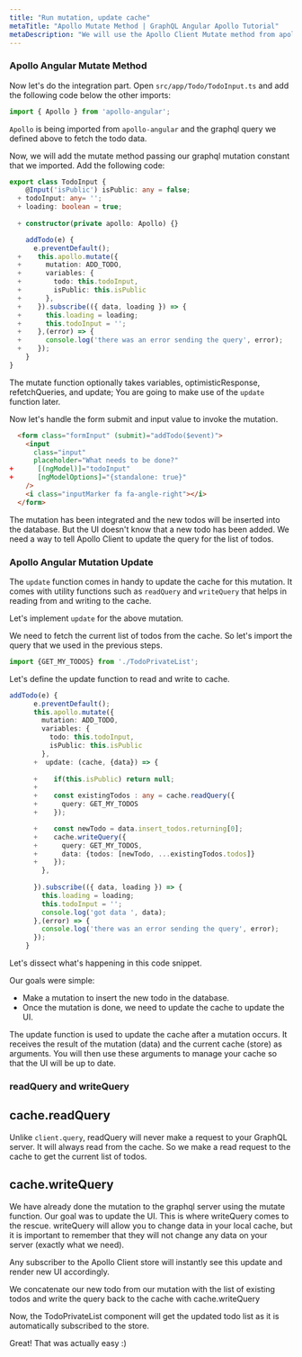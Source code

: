 ```yaml
---
title: "Run mutation, update cache"
metaTitle: "Apollo Mutate Method | GraphQL Angular Apollo Tutorial"
metaDescription: "We will use the Apollo Client Mutate method from apollo-angular in Angular app as an example to insert new data and update cache locally using readQuery and writeQuery."
---
```


### Apollo Angular Mutate Method 
Now let's do the integration part. Open `src/app/Todo/TodoInput.ts` and add the following code below the other imports:

```typescript
import { Apollo } from 'apollo-angular';
```

`Apollo` is being imported from `apollo-angular` and the graphql query we defined above to fetch the todo data.

Now, we will add the mutate method passing our graphql mutation constant that we imported. Add the following code:

```typescript
export class TodoInput {
    @Input('isPublic') isPublic: any = false;
  + todoInput: any= '';
  + loading: boolean = true;
    
  + constructor(private apollo: Apollo) {}

    addTodo(e) {
      e.preventDefault();
  +    this.apollo.mutate({
  +      mutation: ADD_TODO,
  +      variables: {
  +        todo: this.todoInput,
  +        isPublic: this.isPublic 
  +      },
  +    }).subscribe(({ data, loading }) => {
  +      this.loading = loading;
  +      this.todoInput = '';
  +    },(error) => {
  +      console.log('there was an error sending the query', error);
  +    });
    }
}
```

The mutate function optionally takes variables, optimisticResponse, refetchQueries, and update; You are going to make use of the `update` function later.

Now let's handle the form submit and input value to invoke the mutation.

```html
  <form class="formInput" (submit)="addTodo($event)">
    <input 
      class="input"
      placeholder="What needs to be done?"
+      [(ngModel)]="todoInput"
+      [ngModelOptions]="{standalone: true}" 
    />
    <i class="inputMarker fa fa-angle-right"></i>
  </form>
```

The mutation has been integrated and the new todos will be inserted into the database. But the UI doesn't know that a new todo has been added. We need a way to tell Apollo Client to update the query for the list of todos.

### Apollo Angular Mutation Update
The `update` function comes in handy to update the cache for this mutation. It comes with utility functions such as `readQuery` and `writeQuery` that helps in reading from and writing to the cache.

Let's implement `update` for the above mutation.

We need to fetch the current list of todos from the cache. So let's import the query that we used in the previous steps.

```typescript
import {GET_MY_TODOS} from './TodoPrivateList';
```

Let's define the update function to read and write to cache.

```typescript
addTodo(e) {
      e.preventDefault();
      this.apollo.mutate({
        mutation: ADD_TODO,
        variables: {
          todo: this.todoInput,
          isPublic: this.isPublic 
        },
      +  update: (cache, {data}) => {
          
      +    if(this.isPublic) return null;
      +    
      +    const existingTodos : any = cache.readQuery({
      +      query: GET_MY_TODOS
      +    });

      +    const newTodo = data.insert_todos.returning[0];
      +    cache.writeQuery({
      +      query: GET_MY_TODOS,
      +      data: {todos: [newTodo, ...existingTodos.todos]}
      +    });
        },
        
      }).subscribe(({ data, loading }) => {
        this.loading = loading;
        this.todoInput = '';
        console.log('got data ', data);
      },(error) => {
        console.log('there was an error sending the query', error);
      });
    }
```

Let's dissect what's happening in this code snippet.

Our goals were simple:

- Make a mutation to insert the new todo in the database.
- Once the mutation is done, we need to update the cache to update the UI.

The update function is used to update the cache after a mutation occurs.
It receives the result of the mutation (data) and the current cache (store) as arguments. You will then use these arguments to manage your cache so that the UI will be up to date.

### readQuery and writeQuery

cache.readQuery
---------------

Unlike `client.query`, readQuery will never make a request to your GraphQL server. It will always read from the cache. So we make a read request to the cache to get the current list of todos.

cache.writeQuery
----------------

We have already done the mutation to the graphql server using the mutate function. Our goal was to update the UI. This is where writeQuery comes to the rescue. writeQuery will allow you to change data in your local cache, but it is important to remember that they will not change any data on your server (exactly what we need).

  Any subscriber to the Apollo Client store will instantly see this update and render new UI accordingly.

We concatenate our new todo from our mutation with the list of existing todos and write the query back to the cache with cache.writeQuery

Now, the TodoPrivateList component will get the updated todo list as it is automatically subscribed to the store.

Great! That was actually easy :)
